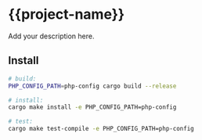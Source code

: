 # {{project-name}}

Add your description here.

## Install

```bash
# build:
PHP_CONFIG_PATH=php-config cargo build --release

# install:
cargo make install -e PHP_CONFIG_PATH=php-config

# test:
cargo make test-compile -e PHP_CONFIG_PATH=php-config
```

